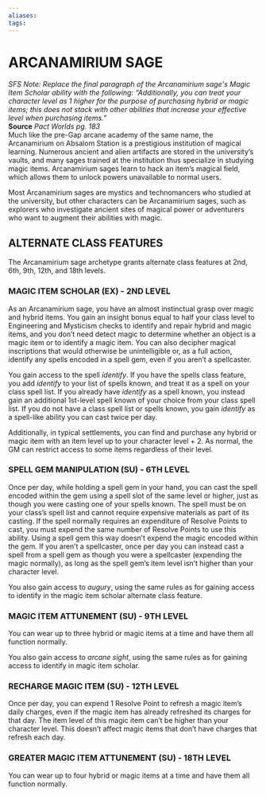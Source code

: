 ```yaml
---
aliases: 
tags: 
---
```

# ARCANAMIRIUM SAGE

_SFS Note: Replace the final paragraph of the Arcanamirium sage's Magic Item Scholar ability with the following: “Additionally, you can treat your character level as 1 higher for the purpose of purchasing hybrid or magic items; this does not stack with other abilities that increase your effective level when purchasing items.”_  
**Source** _Pact Worlds pg. 183_  
Much like the pre-Gap arcane academy of the same name, the Arcanamirium on Absalom Station is a prestigious institution of magical learning. Numerous ancient and alien artifacts are stored in the university’s vaults, and many sages trained at the institution thus specialize in studying magic items. Arcanamirium sages learn to hack an item’s magical field, which allows them to unlock powers unavailable to normal users.

Most Arcanamirium sages are mystics and technomancers who studied at the university, but other characters can be Arcanamirium sages, such as explorers who investigate ancient sites of magical power or adventurers who want to augment their abilities with magic.

## ALTERNATE CLASS FEATURES

The Arcanamirium sage archetype grants alternate class features at 2nd, 6th, 9th, 12th, and 18th levels.  

### MAGIC ITEM SCHOLAR (EX) - 2ND LEVEL

As an Arcanamirium sage, you have an almost instinctual grasp over magic and hybrid items. You gain an insight bonus equal to half your class level to Engineering and Mysticism checks to identify and repair hybrid and magic items, and you don’t need detect magic to determine whether an object is a magic item or to identify a magic item. You can also decipher magical inscriptions that would otherwise be unintelligible or, as a full action, identify any spells encoded in a spell gem, even if you aren’t a spellcaster.

You gain access to the spell _identify_. If you have the spells class feature, you add _identify_ to your list of spells known, and treat it as a spell on your class spell list. If you already have _identify_ as a spell known, you instead gain an additional 1st-level spell known of your choice from your class spell list. If you do not have a class spell list or spells known, you gain _identify_ as a spell-like ability you can cast twice per day.

Additionally, in typical settlements, you can find and purchase any hybrid or magic item with an item level up to your character level + 2. As normal, the GM can restrict access to some items regardless of their level.

### SPELL GEM MANIPULATION (SU) - 6TH LEVEL

Once per day, while holding a spell gem in your hand, you can cast the spell encoded within the gem using a spell slot of the same level or higher, just as though you were casting one of your spells known. The spell must be on your class’s spell list and cannot require expensive materials as part of its casting. If the spell normally requires an expenditure of Resolve Points to cast, you must expend the same number of Resolve Points to use this ability. Using a spell gem this way doesn’t expend the magic encoded within the gem. If you aren’t a spellcaster, once per day you can instead cast a spell from a spell gem as though you were a spellcaster (expending the magic normally), as long as the spell gem’s item level isn’t higher than your character level.

You also gain access to _augury_, using the same rules as for gaining access to identify in the magic item scholar alternate class feature.

### MAGIC ITEM ATTUNEMENT (SU) - 9TH LEVEL

You can wear up to three hybrid or magic items at a time and have them all function normally.

You also gain access to _arcane sight_, using the same rules as for gaining access to identify in magic item scholar.

### RECHARGE MAGIC ITEM (SU) - 12TH LEVEL

Once per day, you can expend 1 Resolve Point to refresh a magic item’s daily charges, even if the magic item has already refreshed its charges for that day. The item level of this magic item can’t be higher than your character level. This doesn’t affect magic items that don’t have charges that refresh each day.  

### GREATER MAGIC ITEM ATTUNEMENT (SU) - 18TH LEVEL

You can wear up to four hybrid or magic items at a time and have them all function normally.